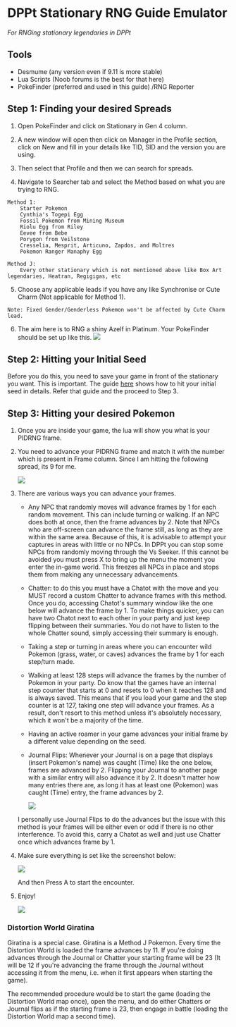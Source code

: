 # DPPt Stationary RNG Guide Emulator

_For RNGing stationary legendaries in DPPt_

## Tools

- Desmume (any version even if 9.11 is more stable)
- Lua Scripts (Noob forums is the best for that here)
- PokeFinder (preferred and used in this guide) /RNG Reporter 

## Step 1: Finding your desired Spreads

1. Open PokeFinder and click on Stationary in Gen 4 column.

2. A new window will open then click on Manager in the Profile section, click on New and fill in your details like TID, SID and the version you are using.

3. Then select that Profile and then we can search for spreads.

4. Navigate to Searcher tab and select the Method based on what you are trying to RNG.
```
Method 1: 
    Starter Pokemon
    Cynthia's Togepi Egg
    Fossil Pokemon from Mining Museum
    Riolu Egg from Riley
    Eevee from Bebe
    Porygon from Veilstone
    Cresselia, Mesprit, Articuno, Zapdos, and Moltres
	Pokemon Ranger Manaphy Egg

Method J:
	Every other stationary which is not mentioned above like Box Art legendaries, Heatran, Regigigas, etc
```

5. Choose any applicable leads if you have any like Synchronise or Cute Charm (Not applicable for Method 1).
```
Note: Fixed Gender/Genderless Pokemon won't be affected by Cute Charm lead.
```

6. The aim here is to RNG a shiny Azelf in Platinum. Your PokeFinder should be set up like this.
	![](https://i.imgur.com/v5V4TUJ.png)

## Step 2: Hitting your Initial Seed

Before you do this, you need to save your game in front of the stationary you want. This is important.
The guide [here](https://github.com/zaksabeast/PokemonRNGGuides/blob/master/guides/hgss/en/Using%20Runasdate%20to%20RNG%20Initial%20Seed.md) shows how to hit your initial seed in details. Refer that guide and the proceed to Step 3.

## Step 3: Hitting your desired Pokemon

1. Once you are inside your game, the lua will show you what is your PIDRNG frame.

2. You need to advance your PIDRNG frame and match it with the number which is present in Frame column. Since I am hitting the following spread, its 9 for me.

	![](https://i.imgur.com/eOHppkM.png)
	
3. There are various ways you can advance your frames. 

	- Any NPC that randomly moves will advance frames by 1 for each random movement. This can include turning or walking. If an NPC does both at once, then the frame advances by 2. Note that NPCs who are off-screen can advance the frame still, as long as they are within the same area. Because of this, it is advisable to attempt your captures in areas with little or no NPCs. In DPPt you can stop some NPCs from randomly moving through the Vs Seeker. If this cannot be avoided you must press X to bring up the menu the moment you enter the in-game world. This freezes all NPCs in place and stops them from making any unnecessary advancements.

	- Chatter: to do this you must have a Chatot with the move and you MUST record a custom Chatter to advance frames with this method. Once you do, accessing Chatot's summary window like the one below will advance the frame by 1. To make things quicker, you can have two Chatot next to each other in your party and just keep flipping between their summaries. You do not have to listen to the whole Chatter sound, simply accessing their summary is enough.

	- Taking a step or turning in areas where you can encounter wild Pokemon (grass, water, or caves) advances the frame by 1 for each step/turn made.

	- Walking at least 128 steps will advance the frames by the number of Pokemon in your party. Do know that the games have an internal step counter that starts at 0 and resets to 0 when it reaches 128 and is always saved. This means that if you load your game and the step counter is at 127, taking one step will advance your frames. As a result, don't resort to this method unless it's absolutely necessary, which it won't be a majority of the time.

	- Having an active roamer in your game advances your initial frame by a different value depending on the seed.

	- Journal Flips: Whenever your Journal is on a page that displays (insert Pokemon's name) was caught (Time) like the one below, frames are advanced by 2. Flipping your Journal to another page with a similar entry will also advance it by 2. It doesn't matter how many entries there are, as long it has at least one (Pokemon) was caught (Time) entry, the frame advances by 2.
	
		![](https://www.smogon.com/ingame/rng/dpphgss_capture_28.png)

	I personally use Journal Flips to do the advances but the issue with this method is your frames will be either even or odd if there is no other interference. To avoid this, carry a Chatot as well and just use Chatter once which advances frame by 1.
	
4. Make sure everything is set like the screenshot below:

	![](https://i.imgur.com/qihLj76.png)
	
   And then Press A to start the encounter.
	
5. Enjoy!

	![](https://i.imgur.com/84AzXqx.png)

### Distortion World Giratina

Giratina is a special case. Giratina is a Method J Pokemon. Every time the Distortion World is loaded the frame advances by 11. If you're doing advances through the Journal or Chatter your starting frame will be 23 (It will be 12 if you're advancing the frame through the Journal without accessing it from the menu, i.e. when it first appears when starting the game).

The recommended procedure would be to start the game (loading the Distortion World map once), open the menu, and do either Chatters or Journal flips as if the starting frame is 23, then engage in battle (loading the Distortion World map a second time).
